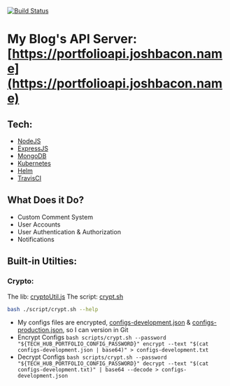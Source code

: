 [![Build Status](https://travis-ci.org/jbacon/blog-api-server.svg?branch=master)](https://travis-ci.org/jbacon/blog-api-server)

# My Blog's API Server: [https://portfolioapi.joshbacon.name](https://portfolioapi.joshbacon.name)

## Tech:
- [NodeJS](https://nodejs.org/en/)
- [ExpressJS](https://expressjs.com/)
- [MongoDB](https://www.mongodb.com/)
- [Kubernetes](https://kubernetes.io/)
- [Helm](https://helm.sh/)
- [TravisCI](https://travis-ci.org/jbacon/blog-api-server)

## What Does it Do?
- Custom Comment System
- User Accounts
- User Authentication & Authorization
- Notifications

## Built-in Utilties:

### Crypto:
The lib: [cryptoUtil.js](./common/utils/cryptoUtil.js)
The script: [crypt.sh](./script/crypt.sh)
```bash
bash ./script/crypt.sh --help
```
- My configs files are encrypted, [configs-development.json](./configs-development.json) & [configs-production.json](./configs-production.json), so I can version in Git
- Encrypt Configs ```bash scripts/crypt.sh --password "${TECH_HUB_PORTFOLIO_CONFIG_PASSWORD}" encrypt --text "$(cat configs-development.json | base64)" > configs-development.txt```
- Decrypt Configs ```bash scripts/crypt.sh --password "${TECH_HUB_PORTFOLIO_CONFIG_PASSWORD}" decrypt --text "$(cat configs-development.txt)" | base64 --decode > configs-development.json```
